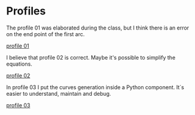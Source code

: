 # Profiles


The profile 01 was elaborated during the class, but I think there is an error on the end point of the first arc. 

[profile 01](./profile_01.gh)

I believe that profile 02 is correct. Maybe it's possible to simplify the equations.

[profile 02](./profile_02.gh)

In profile 03 I put the curves generation inside a Python component. It´s easier to understand, maintain and debug.


[profile 03](./profile_03.gh)